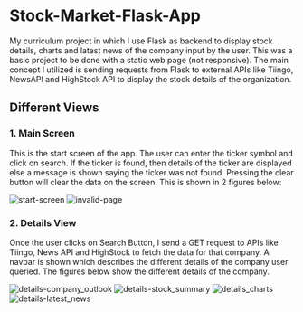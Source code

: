 # Stock-Market-Flask-App
My curriculum project in which I use Flask as backend to display stock details, charts and latest news of the company input by the user. This was a basic project to be done with a static web page (not responsive). The main concept I utilized is sending requests from Flask to external APIs like Tiingo, NewsAPI and HighStock API to display the stock details
of the organization.

## Different Views

### 1. Main Screen
This is the start screen of the app. The user can enter the ticker symbol and click on search. If the ticker is found, then details of the ticker are displayed else a message is shown saying the ticker was not found. Pressing the clear button will clear the data on the screen. This is shown in 2 figures below:

![start-screen](https://user-images.githubusercontent.com/40236708/108418307-e77b5080-71e5-11eb-95cc-3c107e0c36f1.JPG)
![invalid-page](https://user-images.githubusercontent.com/40236708/108418305-e6e2ba00-71e5-11eb-8545-9136c4cf1311.JPG)


### 2. Details View
Once the user clicks on Search Button, I send a GET request to APIs like Tiingo, News API and HighStock to fetch the data for that company. A navbar is shown which describes the different details of the company user queried. The figures below show the different details of the company.



![details-company_outlook](https://user-images.githubusercontent.com/40236708/108418310-e77b5080-71e5-11eb-9fe0-625cbe0374e3.JPG)
![details-stock_summary](https://user-images.githubusercontent.com/40236708/108418302-e64a2380-71e5-11eb-8f96-ce32d86ae172.JPG)
![details_charts](https://user-images.githubusercontent.com/40236708/108418308-e77b5080-71e5-11eb-896d-ddf3f71ecdfe.JPG)
![details-latest_news](https://user-images.githubusercontent.com/40236708/108418312-e813e700-71e5-11eb-8858-6bba15c02e5b.JPG)



